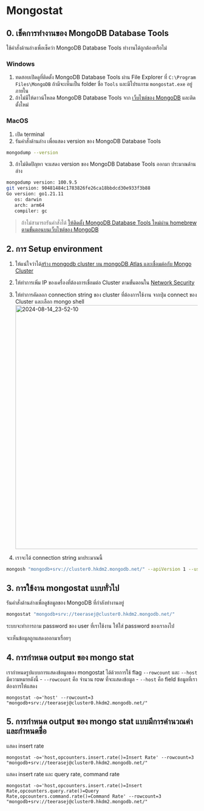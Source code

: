 
# Mongostat

## 0. เช็คการทำงานของ MongoDB Database Tools 

ใช้คำสั่งด้านล่างเพื่อเช็คว่า MongoDB Database Tools ทำงานได้ถูกต้องหรือไม่

### Windows 

1. ทดสอบเปิดดูที่ติดตั้ง MongoDB Database Tools ผ่าน File Explorer ที่ `C:\Program Files\MongoDB` ถ้ามีจะเห็นเป็น folder ชื่อ `Tools` และมีโปรแกรม `mongostat.exe` อยู่ภายใน
2. ถ้าไม่มีให้ดาวน์โหลด MongoDB Database Tools จาก [เว็บไซต์ของ MongoDB](https://www.mongodb.com/try/download/database-tools) และติดตั้งใหม่

### MacOS

1. เปิด terminal 
2. รันคำสั่งด้านล่าง เพื่อแสดง version ของ MongoDB Database Tools

```bash
mongodump --version
```

3. ถ้าไม่ติดปัญหา จะแสดง version ของ MongoDB Database Tools ออกมา ประมาณด้านล่าง 

```bash
mongodump version: 100.9.5
git version: 90481484c1783826fe26ca18bbdcd30e933f3b88
Go version: go1.21.11
   os: darwin
   arch: arm64
   compiler: gc
```

> ถ้าไม่สามารถรันคำสั่งได้ [ให้ติดตั้ง MongoDB Database Tools ใหม่ผ่าน homebrew ตามขั้นตอนบนเว็บไซต์ของ MongoDB](https://www.mongodb.com/docs/manual/tutorial/install-mongodb-on-os-x/)


## 2. การ Setup environment 

1. ให้แน่ใจว่าได้[สร้าง mongodb cluster บน mongoDB Atlas และเชื่อมต่อกับ Mongo Cluster](../setup/README.md)
2. ให้ทำการเพิ่ม IP ของเครื่องที่ต้องการเชื่อมต่อ Cluster ตามขั้นตอนใน [Network Security](../security/network.md)
3. ให้ทำการคัดลอก connection string ของ cluster ที่ต้องการใช้งาน จากปุ่ม connect ของ Cluster และเลือก mongo shell
   <img width="640" alt="2024-08-14_23-52-10" src="https://github.com/user-attachments/assets/b0b489e1-983b-478e-8902-ad83cb23c40f">

4. เราจะได้ connection string มาประมาณนี้

```bash
mongosh "mongodb+srv://cluster0.hkdm2.mongodb.net/" --apiVersion 1 --username teerasej
```

## 3. การใช้งาน mongostat แบบทั่วไป 

รันคำสั่งด้านล่างเพื่อดูข้อมูลของ MongoDB ที่กำลังทำงานอยู่

```bash
mongostat "mongodb+srv://teerasej@cluster0.hkdm2.mongodb.net/"
```
ระบบจะทำการถาม password ของ user ที่เราใช้งาน ให้ใส่ password ของเราลงไป

จะเห็นข้อมูลถูกแสดงออกมาเรื่อยๆ 

## 4. การกำหนด output ของ mongo stat

เรากำหนดรูปแบบการแสดงข้อมูลของ mongostat ได้ด้วยการใช้ flag `--rowcount` และ `--host` มีความหมายดังนี้
    - `--rowcount` คือ จำนวน row ที่จะแสดงข้อมูล
    - `--host` คือ field ข้อมูลที่เราต้องการให้แสดง

```
mongostat -o='host' --rowcount=3 "mongodb+srv://teerasej@cluster0.hkdm2.mongodb.net/"
```

## 5. การกำหนด output ของ mongo stat แบบมีการคำนวณค่า และกำหนดชื่อ

แสดง insert rate

````
mongostat -o='host,opcounters.insert.rate()=Insert Rate' --rowcount=3 "mongodb+srv://teerasej@cluster0.hkdm2.mongodb.net/"
````

แสดง insert rate และ query rate, command rate

````
mongostat -o='host,opcounters.insert.rate()=Insert Rate,opcounters.query.rate()=Query Rate,opcounters.command.rate()=Command Rate' --rowcount=3 "mongodb+srv://teerasej@cluster0.hkdm2.mongodb.net/"
````

